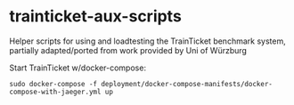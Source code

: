 # trainticket-aux-scripts
Helper scripts for using and loadtesting the TrainTicket benchmark system, partially adapted/ported from work provided by Uni of Würzburg

Start TrainTicket w/docker-compose:
```shell
sudo docker-compose -f deployment/docker-compose-manifests/docker-compose-with-jaeger.yml up
```

